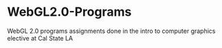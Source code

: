 # WebGL2.0-Programs
WebGL 2.0 programs assignments done in the intro to computer graphics elective at Cal State LA
